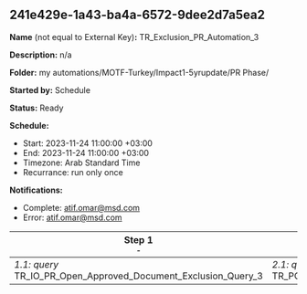 ## 241e429e-1a43-ba4a-6572-9dee2d7a5ea2

**Name** (not equal to External Key)**:** TR_Exclusion_PR_Automation_3

**Description:** n/a

**Folder:** my automations/MOTF-Turkey/Impact1-5yrupdate/PR Phase/

**Started by:** Schedule

**Status:** Ready

**Schedule:**

* Start: 2023-11-24 11:00:00 +03:00
* End: 2023-11-24 11:00:00 +03:00
* Timezone: Arab Standard Time
* Recurrance: run only once

**Notifications:**

* Complete: atif.omar@msd.com
* Error: atif.omar@msd.com

| Step 1<br>_<small>-</small>_ | Step 2<br>_<small>-</small>_ | Step 3<br>_<small>-</small>_ |
| --- | --- | --- |
| _1.1: query_<br>TR_IO_PR_Open_Approved_Document_Exclusion_Query_3 | _2.1: query_<br>TR_PO_PR_Open_Approved_Document_Exclusion_Query_3 | _3.1: query_<br>TR_TR_PR_Open_Approved_Document_Exclusion_Query_3 |
